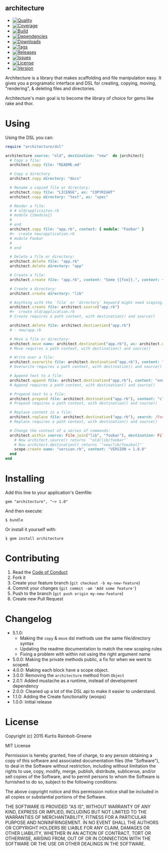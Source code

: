 architecture
------------

  - [![Quality](http://img.shields.io/codeclimate/github/krainboltgreene/architecture.gem.svg?style=flat-square)](https://codeclimate.com/github/krainboltgreene/architecture.gem)
  - [![Coverage](http://img.shields.io/codeclimate/coverage/github/krainboltgreene/architecture.gem.svg?style=flat-square)](https://codeclimate.com/github/krainboltgreene/architecture.gem)
  - [![Build](http://img.shields.io/travis-ci/krainboltgreene/architecture.gem.svg?style=flat-square)](https://travis-ci.org/krainboltgreene/architecture.gem)
  - [![Dependencies](http://img.shields.io/gemnasium/krainboltgreene/architecture.gem.svg?style=flat-square)](https://gemnasium.com/krainboltgreene/architecture.gem)
  - [![Downloads](http://img.shields.io/gem/dtv/architecture.svg?style=flat-square)](https://rubygems.org/gems/architecture)
  - [![Tags](http://img.shields.io/github/tag/krainboltgreene/architecture.gem.svg?style=flat-square)](http://github.com/krainboltgreene/architecture.gem/tags)
  - [![Releases](http://img.shields.io/github/release/krainboltgreene/architecture.gem.svg?style=flat-square)](http://github.com/krainboltgreene/architecture.gem/releases)
  - [![Issues](http://img.shields.io/github/issues/krainboltgreene/architecture.gem.svg?style=flat-square)](http://github.com/krainboltgreene/architecture.gem/issues)
  - [![License](http://img.shields.io/badge/license-MIT-brightgreen.svg?style=flat-square)](http://opensource.org/licenses/MIT)
  - [![Version](http://img.shields.io/gem/v/architecture.svg?style=flat-square)](https://rubygems.org/gems/architecture)


Architecture is a library that makes scaffolding and file manipulation easy. It gives you a programatic interface and DSL for creating, copying, moving, "rendering", & deleting files and directories.

Architecture's main goal is to become the library of choice for gems like rake
and thor.


Using
=====

Using the DSL you can:

``` ruby
require "architecture/dsl"

architecture source: "old", destination: "new"  do |architect|
  # Copy a file:
  architect.copy file: "README.md"

  # Copy a directory
  architect.copy directory: "docs"

  # Rename a copied file or directory:
  architect.copy file: "LICENSE", as: "COPYRIGHT"
  architect.copy directory: "test", as: "spec"

  # Render a file:
  # # old/applicaiton.rb
  # module {{module}}
  #
  # end
  architect.copy file: "app.rb", context: { module: "Foobar" }
  #>  create new/application.rb
  # module Foobar
  #
  # end

  # Delete a file or directory:
  architect.delete file: "app.rb"
  architect.delete directory: "app"

  # Create a file:
  architect.create file: "app.rb", content: "Some {{foo}}.", context: { foo: "Bar" }

  # Create a directory:
  architect.create directory: "lib"

  # Anything with the `file` or `directory` keyword might need scoping:
  architect.create file: architect.source("app.rb")
  #>  create old/application.rb
  # Create requires a path context, with destination() and source()

  architect.delete file: architect.destiantion("app.rb")
  # - new/app.rb

  # Move a file or directory:
  architect.move name: architect.destination("app.rb"), as: architect.destination("app.rb")
  # Move requires a path context, with destination() and source()

  # Write over a file:
  architect.overwrite file: architect.destination("app.rb"), content: "\n"
  # Overwrite requires a path context, with destination() and source()

  # Append text to a file:
  architect.append file: architect.destination("app.rb"), content: "end"
  # Append requires a path context, with destination() and source()

  # Prepend text to a file:
  architect.prepend file: architect.destination("app.rb"), content: "class Foobaz"
  # Prepend requires a path context, with destination() and source()

  # Replace content in a file:
  architect.replace file: architect.destination("app.rb"), search: /Foobaz/, content: "Foobar"
  # Replace requires a path context, with destination() and source()

  # Change the context of a series of commands:
  architect.within source: File.join("lib", "foobar"), destination: File.join("lib", "foozball") do |scope|
    # Now architect.source() returns `"old/lib/foobar"`
    # Now architect.destination() returns `"new/lib/foozball"`
    scope.create name: "version.rb", content: "VERSION = 1.0.0"
  end
end
```


Installing
==========

Add this line to your application's Gemfile:

    gem "architecture", "~> 1.0"

And then execute:

    $ bundle

Or install it yourself with:

    $ gem install architecture


Contributing
============

  1. Read the [Code of Conduct](/CONDUCT.md)
  2. Fork it
  3. Create your feature branch (`git checkout -b my-new-feature`)
  4. Commit your changes (`git commit -am 'Add some feature'`)
  5. Push to the branch (`git push origin my-new-feature`)
  6. Create new Pull Request


Changelog
=========

  - 5.1.0:
    * Making the `copy` & `move` dsl methods use the same file/directory syntax
    * Updating the readme documentation to match the new scoping rules
    * Fixing a problem with within not using the right argument name
  - 5.0.0: Making the private methods public, a fix for when we went to scoped.
  - 4.0.0: Making each block have a scope object.
  - 3.0.0: Removing the `architecture` method from `Object`
  - 2.0.1: Added mustache as a runtime, instead of development dependency
  - 2.0.0: Cleaned up a lot of the DSL api to make it easier to understand.
  - 1.1.0: Adding the Create functionality (woops)
  - 1.0.0: Initial release


License
=======

Copyright (c) 2015 Kurtis Rainbolt-Greene

MIT License

Permission is hereby granted, free of charge, to any person obtaining
a copy of this software and associated documentation files (the
"Software"), to deal in the Software without restriction, including
without limitation the rights to use, copy, modify, merge, publish,
distribute, sublicense, and/or sell copies of the Software, and to
permit persons to whom the Software is furnished to do so, subject to
the following conditions:

The above copyright notice and this permission notice shall be
included in all copies or substantial portions of the Software.

THE SOFTWARE IS PROVIDED "AS IS", WITHOUT WARRANTY OF ANY KIND,
EXPRESS OR IMPLIED, INCLUDING BUT NOT LIMITED TO THE WARRANTIES OF
MERCHANTABILITY, FITNESS FOR A PARTICULAR PURPOSE AND
NONINFRINGEMENT. IN NO EVENT SHALL THE AUTHORS OR COPYRIGHT HOLDERS BE
LIABLE FOR ANY CLAIM, DAMAGES OR OTHER LIABILITY, WHETHER IN AN ACTION
OF CONTRACT, TORT OR OTHERWISE, ARISING FROM, OUT OF OR IN CONNECTION
WITH THE SOFTWARE OR THE USE OR OTHER DEALINGS IN THE SOFTWARE.

